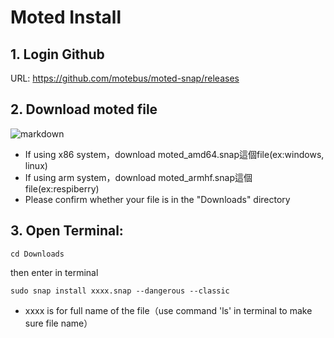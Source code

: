 # Moted Install

## 1. Login Github
URL: <https://github.com/motebus/moted-snap/releases>

## 2. Download moted file
![markdown](https://i.imgur.com/z8K5hCA.png)
* If using x86 system，download moted_amd64.snap這個file(ex:windows, linux)
* If using arm system，download moted_armhf.snap這個file(ex:respiberry)
* Please confirm whether your file is in the "Downloads" directory

## 3. Open Terminal:
```
cd Downloads
```
then enter in terminal
```
sudo snap install xxxx.snap --dangerous --classic
```
* xxxx is for full name of the file（use command 'ls' in terminal to make sure file name）


